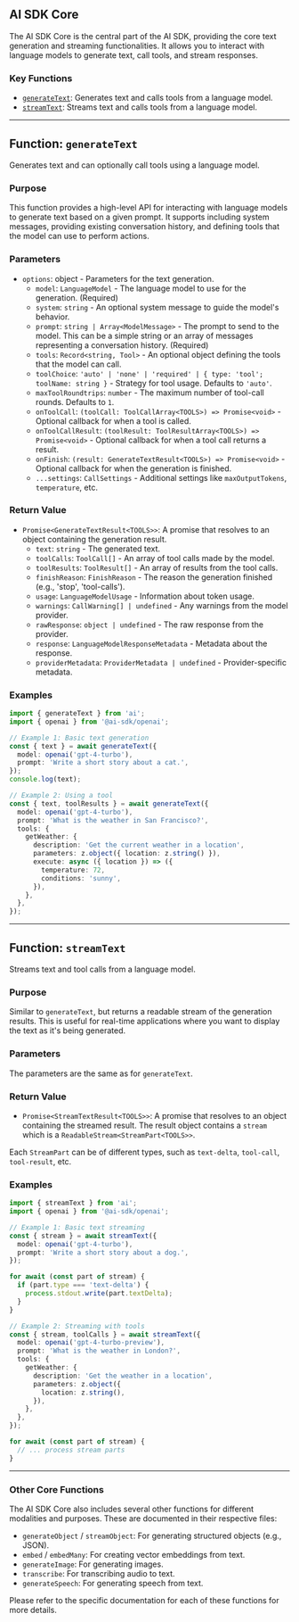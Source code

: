 ## AI SDK Core

The AI SDK Core is the central part of the AI SDK, providing the core text generation and streaming functionalities. It allows you to interact with language models to generate text, call tools, and stream responses.

### Key Functions

- [`generateText`](#function-generatetext): Generates text and calls tools from a language model.
- [`streamText`](#function-streamtext): Streams text and calls tools from a language model.

---

## Function: `generateText`

Generates text and can optionally call tools using a language model.

### Purpose

This function provides a high-level API for interacting with language models to generate text based on a given prompt. It supports including system messages, providing existing conversation history, and defining tools that the model can use to perform actions.

### Parameters

- `options`: object - Parameters for the text generation.
  - `model`: `LanguageModel` - The language model to use for the generation. (Required)
  - `system`: `string` - An optional system message to guide the model's behavior.
  - `prompt`: `string | Array<ModelMessage>` - The prompt to send to the model. This can be a simple string or an array of messages representing a conversation history. (Required)
  - `tools`: `Record<string, Tool>` - An optional object defining the tools that the model can call.
  - `toolChoice`: `'auto' | 'none' | 'required' | { type: 'tool'; toolName: string }` - Strategy for tool usage. Defaults to `'auto'`.
  - `maxToolRoundtrips`: `number` - The maximum number of tool-call rounds. Defaults to `1`.
  - `onToolCall`: `(toolCall: ToolCallArray<TOOLS>) => Promise<void>` - Optional callback for when a tool is called.
  - `onToolCallResult`: `(toolResult: ToolResultArray<TOOLS>) => Promise<void>` - Optional callback for when a tool call returns a result.
  - `onFinish`: `(result: GenerateTextResult<TOOLS>) => Promise<void>` - Optional callback for when the generation is finished.
  - `...settings`: `CallSettings` - Additional settings like `maxOutputTokens`, `temperature`, etc.

### Return Value

- `Promise<GenerateTextResult<TOOLS>>`: A promise that resolves to an object containing the generation result.
  - `text`: `string` - The generated text.
  - `toolCalls`: `ToolCall[]` - An array of tool calls made by the model.
  - `toolResults`: `ToolResult[]` - An array of results from the tool calls.
  - `finishReason`: `FinishReason` - The reason the generation finished (e.g., 'stop', 'tool-calls').
  - `usage`: `LanguageModelUsage` - Information about token usage.
  - `warnings`: `CallWarning[] | undefined` - Any warnings from the model provider.
  - `rawResponse`: `object | undefined` - The raw response from the provider.
  - `response`: `LanguageModelResponseMetadata` - Metadata about the response.
  - `providerMetadata`: `ProviderMetadata | undefined` - Provider-specific metadata.

### Examples

```typescript
import { generateText } from 'ai';
import { openai } from '@ai-sdk/openai';

// Example 1: Basic text generation
const { text } = await generateText({
  model: openai('gpt-4-turbo'),
  prompt: 'Write a short story about a cat.',
});
console.log(text);

// Example 2: Using a tool
const { text, toolResults } = await generateText({
  model: openai('gpt-4-turbo'),
  prompt: 'What is the weather in San Francisco?',
  tools: {
    getWeather: {
      description: 'Get the current weather in a location',
      parameters: z.object({ location: z.string() }),
      execute: async ({ location }) => ({
        temperature: 72,
        conditions: 'sunny',
      }),
    },
  },
});
```

---

## Function: `streamText`

Streams text and tool calls from a language model.

### Purpose

Similar to `generateText`, but returns a readable stream of the generation results. This is useful for real-time applications where you want to display the text as it's being generated.

### Parameters

The parameters are the same as for `generateText`.

### Return Value

- `Promise<StreamTextResult<TOOLS>>`: A promise that resolves to an object containing the streamed result. The result object contains a `stream` which is a `ReadableStream<StreamPart<TOOLS>>`.

Each `StreamPart` can be of different types, such as `text-delta`, `tool-call`, `tool-result`, etc.

### Examples

```typescript
import { streamText } from 'ai';
import { openai } from '@ai-sdk/openai';

// Example 1: Basic text streaming
const { stream } = await streamText({
  model: openai('gpt-4-turbo'),
  prompt: 'Write a short story about a dog.',
});

for await (const part of stream) {
  if (part.type === 'text-delta') {
    process.stdout.write(part.textDelta);
  }
}

// Example 2: Streaming with tools
const { stream, toolCalls } = await streamText({
  model: openai('gpt-4-turbo-preview'),
  prompt: 'What is the weather in London?',
  tools: {
    getWeather: {
      description: 'Get the weather in a location',
      parameters: z.object({
        location: z.string(),
      }),
    },
  },
});

for await (const part of stream) {
  // ... process stream parts
}
```

---

### Other Core Functions

The AI SDK Core also includes several other functions for different modalities and purposes. These are documented in their respective files:

- `generateObject` / `streamObject`: For generating structured objects (e.g., JSON).
- `embed` / `embedMany`: For creating vector embeddings from text.
- `generateImage`: For generating images.
- `transcribe`: For transcribing audio to text.
- `generateSpeech`: For generating speech from text.

Please refer to the specific documentation for each of these functions for more details.
